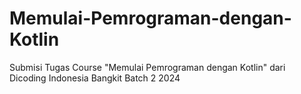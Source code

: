 # Memulai-Pemrograman-dengan-Kotlin
Submisi Tugas Course "Memulai Pemrograman dengan Kotlin" dari Dicoding Indonesia Bangkit Batch 2 2024
